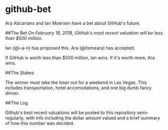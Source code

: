 # github-bet
Ara Abcarians and Ian Moersen have a bet about GitHub's future. 


##The Bet
*On February 18, 2018, GitHub's most recent valuation will be less than $500 million.*

Ian (@i-a-n) has proposed this. Ara (@itsmeara) has accepted.

If GitHub is worth less than $500 million, Ian wins. If it's worth more, Ara wins.

##The Stakes

The winner must take the loser out for a weekend in Las Vegas. This includes transportation, hotel accomodations, and one big dumb fancy dinner.

##The Log

Github's best recent valuations will be posted to this repository semi-regularly, with info including the dollar amount valued and a brief summary of how this number was decided.
